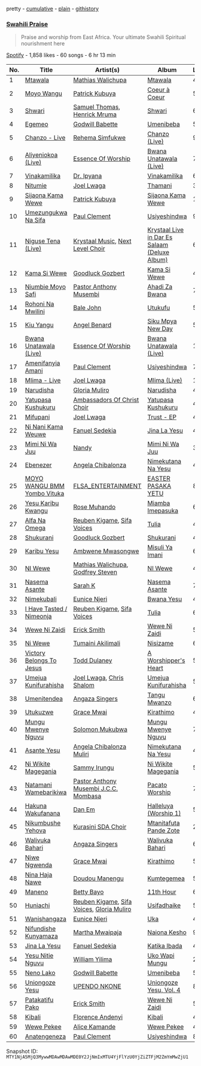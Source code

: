 pretty - [cumulative](/playlists/cumulative/37i9dQZF1DXa9bqOzK42BZ.md) - [plain](/playlists/plain/37i9dQZF1DXa9bqOzK42BZ) - [githistory](https://github.githistory.xyz/mackorone/spotify-playlist-archive/blob/main/playlists/plain/37i9dQZF1DXa9bqOzK42BZ)

### [Swahili Praise](https://open.spotify.com/playlist/37i9dQZF1DXa9bqOzK42BZ)

> Praise and worship from East Africa\. Your ultimate Swahili Spiritual nourishment here

[Spotify](https://open.spotify.com/user/spotify) - 1,858 likes - 60 songs - 6 hr 13 min

| No. | Title | Artist(s) | Album | Length |
|---|---|---|---|---|
| 1 | [Mtawala](https://open.spotify.com/track/37MDQQIuuJ7PXp5WmxJ4Ud) | [Mathias Walichupa](https://open.spotify.com/artist/5aHMqmtdMTb2ssh94G6lVU) | [Mtawala](https://open.spotify.com/album/0GMXCuggw4s5gBQ9X9LhT2) | 4:54 |
| 2 | [Moyo Wangu](https://open.spotify.com/track/2QhujhH9Sq63INScYDMa0Z) | [Patrick Kubuya](https://open.spotify.com/artist/1FeMU8hvqFR7BqtKIQvsu2) | [Coeur à Coeur](https://open.spotify.com/album/49ssUVOK4uqFvzQyVHNFkh) | 5:09 |
| 3 | [Shwari](https://open.spotify.com/track/4iI5RXEDegpckQPyZjRiYd) | [Samuel Thomas](https://open.spotify.com/artist/1Vw4G05iiTwoWHkrP1EvWw), [Henrick Mruma](https://open.spotify.com/artist/75HhdVUtJVRpYK4vRtClCU) | [Shwari](https://open.spotify.com/album/3Cd2sv9TL1MSOPn1yrbEGZ) | 6:42 |
| 4 | [Egemeo](https://open.spotify.com/track/03k9zseKZJ8mu2nTWHuoHQ) | [Godwill Babette](https://open.spotify.com/artist/787HVRJFIkDBhj7HeHCVsG) | [Umenibeba](https://open.spotify.com/album/7lKfLz5d1olqce9qgqK1jB) | 5:34 |
| 5 | [Chanzo \- Live](https://open.spotify.com/track/5iG9Kx1j49PZxAgr9G7CAw) | [Rehema Simfukwe](https://open.spotify.com/artist/7qVRVoyILJ5XLMChYXIkKu) | [Chanzo \(Live\)](https://open.spotify.com/album/3GuJna16plebttcjo2CWWG) | 9:42 |
| 6 | [Aliyeniokoa \(Live\)](https://open.spotify.com/track/1zLfTPsgjAUmNDgcG5AlGE) | [Essence Of Worship](https://open.spotify.com/artist/08DEnWbiZl4cLFGUjNzR39) | [Bwana Unatawala \(Live\)](https://open.spotify.com/album/2URrPzDAgysJCPyXImSEvs) | 7:17 |
| 7 | [Vinakamilika](https://open.spotify.com/track/2ZIO3PTsc9fPcReItUXTb3) | [Dr\. Ipyana](https://open.spotify.com/artist/2ePMRVIwOhRtN0aCuRu9Qc) | [Vinakamilika](https://open.spotify.com/album/1rWb2lyPR9VE2kaJsFzYDA) | 6:53 |
| 8 | [Nitumie](https://open.spotify.com/track/336Jz0yGtnAvPfQbLjjlBo) | [Joel Lwaga](https://open.spotify.com/artist/3oGozFL9044me9JLarm8BI) | [Thamani](https://open.spotify.com/album/5TdcUkGkE9Z4ZMiKJscBdF) | 3:56 |
| 9 | [Sijaona Kama Wewe](https://open.spotify.com/track/0tK6fl3y11GJcAmp94LV8C) | [Patrick Kubuya](https://open.spotify.com/artist/1FeMU8hvqFR7BqtKIQvsu2) | [Sijaona Kama Wewe](https://open.spotify.com/album/5uVEa8Deiqpir6q7iHE4yU) | 11:13 |
| 10 | [Umezungukwa Na Sifa](https://open.spotify.com/track/6vR5SlKDAVTPGVfgtxR0Qs) | [Paul Clement](https://open.spotify.com/artist/7fJIPDHIZxV1gm0LPYX46T) | [Usiyeshindwa](https://open.spotify.com/album/6ylay7Gxa7KZvitFvR5won) | 9:58 |
| 11 | [Niguse Tena \(Live\)](https://open.spotify.com/track/0NiEmNgV7TmOHjbZ3DdK75) | [Krystaal Music](https://open.spotify.com/artist/3Xkc3xqeLJZWgVDDIbvhNo), [Next Level Choir](https://open.spotify.com/artist/5j7HOenL3dSS981E1ARENs) | [Krystaal Live in Dar Es Salaam \(Deluxe Album\)](https://open.spotify.com/album/2pFOj4BuABj7x4y4PapIgs) | 6:39 |
| 12 | [Kama Si Wewe](https://open.spotify.com/track/14hf7H0VxlkUp2AOMaFqmu) | [Goodluck Gozbert](https://open.spotify.com/artist/4B9O301rvLS2j8hIwzGzHA) | [Kama Si Wewe](https://open.spotify.com/album/406zuP4Ou96lLG9Stb5laf) | 4:57 |
| 13 | [Niumbie Moyo Safi](https://open.spotify.com/track/43Bg1g38MwANRmhK8leUSq) | [Pastor Anthony Musembi](https://open.spotify.com/artist/5lkExVL0geY5mktCw5h69O) | [Ahadi Za Bwana](https://open.spotify.com/album/4aw7CJ3tySMMSWXWZOd5h7) | 7:47 |
| 14 | [Rohoni Na Mwilini](https://open.spotify.com/track/3cAQfJwO74Hi99h8Lsw6CF) | [Bale John](https://open.spotify.com/artist/6Zm45YPCRDAbBGVdbDuYn6) | [Utukufu](https://open.spotify.com/album/7i58BRlxIRqKipoGXudPUc) | 5:49 |
| 15 | [Kiu Yangu](https://open.spotify.com/track/3IPufScGAgzO9Cpm3Erfy4) | [Angel Benard](https://open.spotify.com/artist/7lfpPXqQTNddUIYXLDVbbD) | [Siku Mpya New Day](https://open.spotify.com/album/01mfsN8TvDf2yKzMGL5oVV) | 5:00 |
| 16 | [Bwana Unatawala \(Live\)](https://open.spotify.com/track/3O0Bvp1sMSdMVuLuRhe7yU) | [Essence Of Worship](https://open.spotify.com/artist/08DEnWbiZl4cLFGUjNzR39) | [Bwana Unatawala \(Live\)](https://open.spotify.com/album/2URrPzDAgysJCPyXImSEvs) | 18:46 |
| 17 | [Amenifanyia Amani](https://open.spotify.com/track/0RHHtjtdCby9OnPL2qvsZy) | [Paul Clement](https://open.spotify.com/artist/7fJIPDHIZxV1gm0LPYX46T) | [Usiyeshindwa](https://open.spotify.com/album/6ylay7Gxa7KZvitFvR5won) | 7:48 |
| 18 | [Mlima \- Live](https://open.spotify.com/track/3Bb5vkZxM7QtO0JCiwcEFc) | [Joel Lwaga](https://open.spotify.com/artist/3oGozFL9044me9JLarm8BI) | [Mlima \(Live\)](https://open.spotify.com/album/2VxeSdAk3b1vBgCUpxO1Em) | 10:23 |
| 19 | [Narudisha](https://open.spotify.com/track/3x95KiKvcpqSBuGLPHkDkY) | [Gloria Muliro](https://open.spotify.com/artist/22EUP7xdGe9A2jzD7zdSxV) | [Narudisha](https://open.spotify.com/album/3sFqgqQH7abGlGF1U0WG6T) | 4:29 |
| 20 | [Yatupasa Kushukuru](https://open.spotify.com/track/1Rjd4KCqOmUnrHtuorPgxD) | [Ambassadors Of Christ Choir](https://open.spotify.com/artist/2yrDcZOG852sQedI47WMQi) | [Yatupasa Kushukuru](https://open.spotify.com/album/3FTy3A7du71Pa12uK0mJZd) | 4:43 |
| 21 | [Mifupani](https://open.spotify.com/track/0C2cGCNAmY64HF7qI4Km1r) | [Joel Lwaga](https://open.spotify.com/artist/3oGozFL9044me9JLarm8BI) | [Trust \- EP](https://open.spotify.com/album/7n7K6yc1AkF1aX7ONFSbBC) | 4:13 |
| 22 | [Ni Nani Kama Weuwe](https://open.spotify.com/track/26VzXnAUdVTAAoLVyHeM2b) | [Fanuel Sedekia](https://open.spotify.com/artist/4aIO5gn78ZNovl19OdpbGG) | [Jina La Yesu](https://open.spotify.com/album/7h1suDcb3w0runnyrV1Wfq) | 4:46 |
| 23 | [Mimi Ni Wa Juu](https://open.spotify.com/track/13uQrjPPEOv9pVfTJm14LU) | [Nandy](https://open.spotify.com/artist/2YfO4GV7JrFSXyfEoa5id3) | [Mimi Ni Wa Juu](https://open.spotify.com/album/6OYWPLTZstNkzi8de2fRdB) | 3:50 |
| 24 | [Ebenezer](https://open.spotify.com/track/0FMRioTf40f4KVHSeVvqLh) | [Angela Chibalonza](https://open.spotify.com/artist/6o1Crwek2BEtkfAsI204iR) | [Nimekutana Na Yesu](https://open.spotify.com/album/7uG3igTPfTvad0ePaGCWM2) | 4:55 |
| 25 | [MOYO WANGU BMM Yombo Vituka](https://open.spotify.com/track/6X7sY5M6IziPbUJyG0G2xl) | [FLSA\_ENTERTAINMENT](https://open.spotify.com/artist/4KxxxfPxkFJ2IbWfVMU1Ye) | [EASTER PASAKA YETU](https://open.spotify.com/album/2sYU0Di9FKjrdTBn1nYQ1S) | 8:18 |
| 26 | [Yesu Karibu Kwangu](https://open.spotify.com/track/7h8lc1Hzhw4i1KGhWbgEGP) | [Rose Muhando](https://open.spotify.com/artist/4yJ8cEYvhv5blAUqfUkkdB) | [Miamba Imepasuka](https://open.spotify.com/album/3VocSMSSIm7jEXiWLn54W6) | 6:54 |
| 27 | [Alfa Na Omega](https://open.spotify.com/track/5zZc2QyZfxqZcQ89REWyzW) | [Reuben Kigame](https://open.spotify.com/artist/0bTD7Hz0264DFfTV9e5PQf), [Sifa Voices](https://open.spotify.com/artist/75UlA58ClvAkoGrCouQQAI) | [Tulia](https://open.spotify.com/album/6xsRFuy3hZsnxqppb5e6mT) | 4:54 |
| 28 | [Shukurani](https://open.spotify.com/track/1kcmPNrOkYJY1wJuwuRbZC) | [Goodluck Gozbert](https://open.spotify.com/artist/4B9O301rvLS2j8hIwzGzHA) | [Shukurani](https://open.spotify.com/album/2zrVtAaSEUhuo6oQgjji97) | 4:39 |
| 29 | [Karibu Yesu](https://open.spotify.com/track/3uih4ZkASbxUJVKrLtlLqD) | [Ambwene Mwasongwe](https://open.spotify.com/artist/3VWdz8uTAUxMqnGDeKWqYH) | [Misuli Ya Imani](https://open.spotify.com/album/6mEMrQ5YWS5Tl3pIXqcPPR) | 6:35 |
| 30 | [NI Wewe](https://open.spotify.com/track/3PcSE2kEXuQDIUGdzsMpF2) | [Mathias Walichupa](https://open.spotify.com/artist/5aHMqmtdMTb2ssh94G6lVU), [Godfrey Steven](https://open.spotify.com/artist/2LU5L9nuJ5CWKqIrlDxRnd) | [NI Wewe](https://open.spotify.com/album/2E5HlG9a0PNNZ1w6twRgxz) | 4:32 |
| 31 | [Nasema Asante](https://open.spotify.com/track/7qNQyLCGokzNJvntxK9bSs) | [Sarah K](https://open.spotify.com/artist/3FHjTaYYx0pFSyPUMnbjyv) | [Nasema Asante](https://open.spotify.com/album/6kjOtcXq1MuBrCDsKqSyKI) | 7:24 |
| 32 | [Nimekubali](https://open.spotify.com/track/7w8ERAOQosktc8bJkVOeql) | [Eunice Njeri](https://open.spotify.com/artist/1n8hmSTaHZs3Pz2VuVfda4) | [Bwana Yesu](https://open.spotify.com/album/1PYHRwXBXzZ4Kz60MUB6OS) | 4:29 |
| 33 | [I Have Tasted / Nimeonja](https://open.spotify.com/track/3BlvopHOGCh134vhugmiyv) | [Reuben Kigame](https://open.spotify.com/artist/0bTD7Hz0264DFfTV9e5PQf), [Sifa Voices](https://open.spotify.com/artist/75UlA58ClvAkoGrCouQQAI) | [Tulia](https://open.spotify.com/album/6xsRFuy3hZsnxqppb5e6mT) | 6:50 |
| 34 | [Wewe Ni Zaidi](https://open.spotify.com/track/6tbeRA24xQkjvqB7nmqcfo) | [Erick Smith](https://open.spotify.com/artist/2DyY70tIr0laRzbYBA7bLg) | [Wewe Ni Zaidi](https://open.spotify.com/album/6twPp6yBQOTyAevVPbUZj1) | 5:20 |
| 35 | [Ni Wewe](https://open.spotify.com/track/0zr2BK2H3UZSumcgdgsyQf) | [Tumaini Akilimali](https://open.spotify.com/artist/1dcMfUubOyKq3IIvllRhyc) | [Nisizame](https://open.spotify.com/album/086oaldphWYNgGMJUmwaS8) | 6:24 |
| 36 | [Victory Belongs To Jesus](https://open.spotify.com/track/4bJM66nNeI2TZ1cSRKpLfm) | [Todd Dulaney](https://open.spotify.com/artist/41OAtBkqAXVdMlteKlhrZz) | [A Worshipper's Heart](https://open.spotify.com/album/5xaGK6HOJPPpRlcQEDVBfJ) | 5:44 |
| 37 | [Umejua Kunifurahisha](https://open.spotify.com/track/1cHVVMDu1J9pCWGHHoMkIA) | [Joel Lwaga](https://open.spotify.com/artist/3oGozFL9044me9JLarm8BI), [Chris Shalom](https://open.spotify.com/artist/6yUXTmXtmFqVonxo7eRqBU) | [Umejua Kunifurahisha](https://open.spotify.com/album/5xpGzNwYqlCRs1ViZqZG7w) | 5:12 |
| 38 | [Umenitendea](https://open.spotify.com/track/5WhazdGfAcEAsdkFlPDrDv) | [Angaza Singers](https://open.spotify.com/artist/1TP3yP8t1j51qOgC1yFuMM) | [Tangu Mwanzo](https://open.spotify.com/album/70AH9ZkKrDBzoB8lRs6pL9) | 6:17 |
| 39 | [Utukuzwe](https://open.spotify.com/track/1v2QEyebDcGuDyhfJPpInb) | [Grace Mwai](https://open.spotify.com/artist/3DY2UOhqxJUmaYW3yUgAIQ) | [Kirathimo](https://open.spotify.com/album/4ol5duZtTeX4gpDZZm2SWa) | 4:53 |
| 40 | [Mungu Mwenye Nguvu](https://open.spotify.com/track/6ry9UkAiQWj9lucisl02OR) | [Solomon Mukubwa](https://open.spotify.com/artist/25Q3rVZVuI2ESBPZEqdZCY) | [Mungu Mwenye Nguvu](https://open.spotify.com/album/2rNVMn4XGUtZewH3WfZNGm) | 7:32 |
| 41 | [Asante Yesu](https://open.spotify.com/track/01jj2QYoTFEDitFl5L8o0D) | [Angela Chibalonza Muliri](https://open.spotify.com/artist/4AX5pJN0bFBqQQK2u6rnIS) | [Nimekutana Na Yesu](https://open.spotify.com/album/7GETZelqlelMjLHcCVddt3) | 4:55 |
| 42 | [Ni Wikite Magegania](https://open.spotify.com/track/1nH4e2ojyPS1HV4EjA29TJ) | [Sammy Irungu](https://open.spotify.com/artist/5KFrUh2BIqMXei5GdFsSjh) | [Ni Wikite Magegania](https://open.spotify.com/album/1SgqAfQ5KUhXPetBXLzpBN) | 5:46 |
| 43 | [Natamani Wamebarikiwa](https://open.spotify.com/track/2xJA3Bbn20xQYiWh1Cjj6E) | [Pastor Anthony Musembi J.C.C\. Mombasa](https://open.spotify.com/artist/12UXrRdVxNm2TbYBeF0vl1) | [Pacato Worship](https://open.spotify.com/album/0rtr6F0F2LnjZKSFQXInWg) | 7:00 |
| 44 | [Hakuna Wakufanana](https://open.spotify.com/track/2iDJTL5XerzoErsduFYWVQ) | [Dan Em](https://open.spotify.com/artist/5UysAc77bsT1C6XJIZn1u1) | [Halleluya \(Worship 1\)](https://open.spotify.com/album/6iHWWsouuBWpKUzJlROoYr) | 5:06 |
| 45 | [Nikumbushe Yehova](https://open.spotify.com/track/2YTmZTaHazQYsOfC7UqWtO) | [Kurasini SDA Choir](https://open.spotify.com/artist/6iEYr3D5bI9cIgJWSYN0tM) | [Mtanitafuta Pande Zote](https://open.spotify.com/album/70wLfW5cfXi1h1JfIITRUp) | 2:45 |
| 46 | [Walivuka Bahari](https://open.spotify.com/track/3CFKRg3IFez8ohXZh4KkMz) | [Angaza Singers](https://open.spotify.com/artist/1TP3yP8t1j51qOgC1yFuMM) | [Walivuka Bahari](https://open.spotify.com/album/0PRORcHoJD83CWsJH895hP) | 6:35 |
| 47 | [Niwe Ngwenda](https://open.spotify.com/track/57chzVhBuTUqixdfALG5ft) | [Grace Mwai](https://open.spotify.com/artist/3DY2UOhqxJUmaYW3yUgAIQ) | [Kirathimo](https://open.spotify.com/album/4ol5duZtTeX4gpDZZm2SWa) | 5:20 |
| 48 | [Nina Haja Nawe](https://open.spotify.com/track/6mwX6AqfESrCdVmxpXQc7Y) | [Doudou Manengu](https://open.spotify.com/artist/07RTKxQdPJhGVvu17fMYjd) | [Kumtegemea](https://open.spotify.com/album/1hih5ZsfuKJ1KSP3oAPcb0) | 5:41 |
| 49 | [Maneno](https://open.spotify.com/track/26CBYYDZANC7IaaAXTJIS1) | [Betty Bayo](https://open.spotify.com/artist/6Ai6VHx0i9hk6u8n7ySE0T) | [11th Hour](https://open.spotify.com/album/3H9GR3WPkAnmcCseOj9XmS) | 6:10 |
| 50 | [Huniachi](https://open.spotify.com/track/5NLS2f8tVRtoKXOU600LBL) | [Reuben Kigame](https://open.spotify.com/artist/0bTD7Hz0264DFfTV9e5PQf), [Sifa Voices](https://open.spotify.com/artist/75UlA58ClvAkoGrCouQQAI), [Gloria Muliro](https://open.spotify.com/artist/39RtliJb0Ct7KASnAK5Vs2) | [Usifadhaike](https://open.spotify.com/album/3ugo6jrkHwa1fEmpKPvDs2) | 5:02 |
| 51 | [Wanishangaza](https://open.spotify.com/track/76qoWyVNx46H2JS1xbj0WP) | [Eunice Njeri](https://open.spotify.com/artist/1n8hmSTaHZs3Pz2VuVfda4) | [Uka](https://open.spotify.com/album/656ePpgxQbEkzp9zsQWwSf) | 4:13 |
| 52 | [Nifundishe Kunyamaza](https://open.spotify.com/track/5ZbqY3dSaJu5WepPqGkxbS) | [Martha Mwaipaja](https://open.spotify.com/artist/6sucU5GTxpXKQs1hNTrLDF) | [Naiona Kesho](https://open.spotify.com/album/4On0HtZu8oqfzXWki3Vz6f) | 9:14 |
| 53 | [Jina La Yesu](https://open.spotify.com/track/6FZWGjLkrpEKVCA2qoZAtL) | [Fanuel Sedekia](https://open.spotify.com/artist/4aIO5gn78ZNovl19OdpbGG) | [Katika Ibada](https://open.spotify.com/album/1mBhIg9ChypKfyH13feP2a) | 4:55 |
| 54 | [Yesu Nitie Nguvu](https://open.spotify.com/track/6ei3elKMjid5GSnWAXwS6q) | [William Yilima](https://open.spotify.com/artist/2DTRhfclXLK7d9FYyuWda0) | [Uko Wapi Mungu](https://open.spotify.com/album/3mFFb1dNZLjxLWNNTjaqW0) | 2:22 |
| 55 | [Neno Lako](https://open.spotify.com/track/5A06x01Ev8EL2FdJK5Fp8d) | [Godwill Babette](https://open.spotify.com/artist/787HVRJFIkDBhj7HeHCVsG) | [Umenibeba](https://open.spotify.com/album/7lKfLz5d1olqce9qgqK1jB) | 5:47 |
| 56 | [Uniongoze Yesu](https://open.spotify.com/track/3Ide09ppPsNh2rI7bVcGgY) | [UPENDO NKONE](https://open.spotify.com/artist/3rCqmZaKlxxo6LbbuhsF8n) | [Uniongoze Yesu, Vol\. 4](https://open.spotify.com/album/1RHHM6zh03RBlS16N4Fl6Y) | 8:10 |
| 57 | [Patakatifu Pako](https://open.spotify.com/track/0A5iR3HinWss1nwGvGn0hB) | [Erick Smith](https://open.spotify.com/artist/2DyY70tIr0laRzbYBA7bLg) | [Wewe Ni Zaidi](https://open.spotify.com/album/6twPp6yBQOTyAevVPbUZj1) | 5:03 |
| 58 | [Kibali](https://open.spotify.com/track/1LFUWtFsGg4izHmMYK25iY) | [Florence Andenyi](https://open.spotify.com/artist/4iHODVO1AjkKbAdZchex8l) | [Kibali](https://open.spotify.com/album/1hyP210aJtyk06NK0rAOa0) | 4:36 |
| 59 | [Wewe Pekee](https://open.spotify.com/track/28IQhL2pviXFkWXMz4sxn3) | [Alice Kamande](https://open.spotify.com/artist/4jmGHeX5bemV98UWtA3nuJ) | [Wewe Pekee](https://open.spotify.com/album/1eP2tdKCLnJbBPuXiMiL2j) | 4:57 |
| 60 | [Anatengeneza](https://open.spotify.com/track/52C9ZVQeeeVUb9q9hXe0f7) | [Paul Clement](https://open.spotify.com/artist/7fJIPDHIZxV1gm0LPYX46T) | [Usiyeshindwa](https://open.spotify.com/album/6ylay7Gxa7KZvitFvR5won) | 8:28 |

Snapshot ID: `MTY1NjA5MjQ3MywwMDAwMDAwMDE0Y2JjNmIxMTU4YjFlYzU0YjZiZTFjM2ZmYmMwZjU1`
